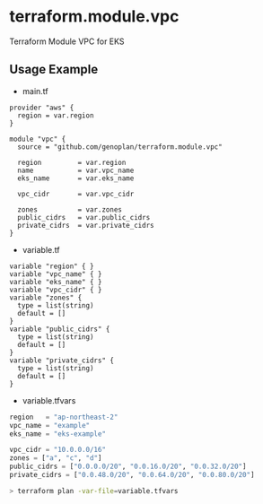 # terraform.module.vpc
Terraform Module VPC for EKS


## Usage Example

- main.tf
```HCL
provider "aws" {
  region = var.region
}

module "vpc" {
  source = "github.com/genoplan/terraform.module.vpc"

  region         = var.region
  name           = var.vpc_name
  eks_name       = var.eks_name

  vpc_cidr       = var.vpc_cidr

  zones          = var.zones
  public_cidrs   = var.public_cidrs 
  private_cidrs  = var.private_cidrs 
}
```

- variable.tf
```HCL
variable "region" { }
variable "vpc_name" { }
variable "eks_name" { }
variable "vpc_cidr" { }
variable "zones" { 
  type = list(string)
  default = []
}
variable "public_cidrs" { 
  type = list(string)
  default = []
}
variable "private_cidrs" { 
  type = list(string)
  default = []
}
```

- variable.tfvars
```python
region   = "ap-northeast-2"
vpc_name = "example"
eks_name = "eks-example"

vpc_cidr = "10.0.0.0/16"
zones = ["a", "c", "d"]
public_cidrs = ["0.0.0.0/20", "0.0.16.0/20", "0.0.32.0/20"]
private_cidrs = ["0.0.48.0/20", "0.0.64.0/20", "0.0.80.0/20"]
```

```bash
> terraform plan -var-file=variable.tfvars
```